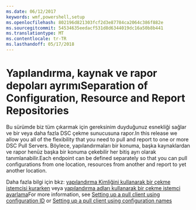 ```yaml
---
ms.date: 06/12/2017
keywords: wmf,powershell,setup
ms.openlocfilehash: 802196d821303fcf2d3e87784ca2064c386f882e
ms.sourcegitcommit: 54534635eedacf531d8d6344019dc16a50b8b441
ms.translationtype: MT
ms.contentlocale: tr-TR
ms.lasthandoff: 05/17/2018
---
```

# <a name="separation-of-configuration-resource-and-report-repositories"></a><span data-ttu-id="60e4a-102">Yapılandırma, kaynak ve rapor depoları ayrımı</span><span class="sxs-lookup"><span data-stu-id="60e4a-102">Separation of Configuration, Resource and Report Repositories</span></span>

<span data-ttu-id="60e4a-103">Bu sürümde biz tüm çıkarmak için gereksinim duyduğunuz esnekliği sağlar ve bir veya daha fazla DSC çekme sunucusuna rapor.</span><span class="sxs-lookup"><span data-stu-id="60e4a-103">In this release we allow you all of the flexibility that you need to pull and report to one or more DSC Pull Servers.</span></span> <span data-ttu-id="60e4a-104">Böylece, yapılandırmaları bir konuma, başka kaynaklardan ve rapor henüz başka bir konuma çekebilir her bitiş ayrı olarak tanımlanabilir.</span><span class="sxs-lookup"><span data-stu-id="60e4a-104">Each endpoint can be defined separately so that you can pull configurations from one location, resources from another and report to yet another location.</span></span>

<span data-ttu-id="60e4a-105">Daha fazla bilgi için bkz: [yapılandırma Kimliğini kullanarak bir çekme istemcisi kurarken](https://msdn.microsoft.com/powershell/dsc/pullclientconfigid) veya [yapılandırma adları kullanarak bir çekme istemci ayarlama](https://msdn.microsoft.com/powershell/dsc/pullclientconfignames)</span><span class="sxs-lookup"><span data-stu-id="60e4a-105">For more information, see [Setting up a pull client using configuration ID](https://msdn.microsoft.com/powershell/dsc/pullclientconfigid) or [Setting up a pull client using configuration names](https://msdn.microsoft.com/powershell/dsc/pullclientconfignames)</span></span>
